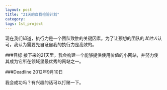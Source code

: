 ```yaml
---
layout: post
title: "21天的自我检验计划"
category: 
tags: 1st_project
---
```


现在我们知道，执行力是一个团队致胜的关键因素。为了让预想的团队的*其他人*认可，我认为需要先自证自我的执行力是高效的。

###目标
接下来的21天里，我会构建一个能够提供使用价值的小网站，并努力使其成为它所在领域里最优秀的网站之一。

###Deadline
2012年9月10日

我会成功吗？有兴趣的话可以打赌一下。
